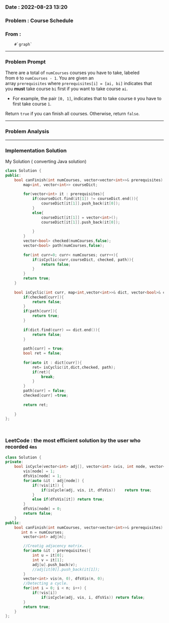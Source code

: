 ### Date :  2022-08-23 13:20

### Problem : Course Schedule 


### From :
		#`graph`
---
### Problem Prompt
There are a total of `numCourses` courses you have to take, labeled from `0` to `numCourses - 1`. You are given an array `prerequisites` where `prerequisites[i] = [ai, bi]` indicates that you **must** take course `bi` first if you want to take course `ai`.

-   For example, the pair `[0, 1]`, indicates that to take course `0` you have to first take course `1`.

Return `true` if you can finish all courses. Otherwise, return `false`.


---
### Problem Analysis
>

---
### Implementation Solution

My Solution ( converting Java solution)
```cpp
class Solution {
public:
    bool canFinish(int numCourses, vector<vector<int>>& prerequisites) {
        map<int, vector<int>> courseDict;
        
        for(vector<int> it : prerequisites){
            if(courseDict.find(it[1]) != courseDict.end()){
                courseDict[it[1]].push_back(it[0]);
            }
            else{
                courseDict[it[1]] = vector<int>();
                courseDict[it[1]].push_back(it[0]);
                
            }
        }
        vector<bool> checked(numCourses,false);
        vector<bool> path(numCourses,false);
        
        for(int curr=0; curr< numCourses; curr++){
            if(isCyclic(curr,courseDict, checked, path)){
                return false;
            }
        }
        return true;
    }
    
    bool isCyclic(int curr, map<int,vector<int>>& dict, vector<bool>& checked, vector<bool>& path ){
        if(checked[curr]){
            return false;
        }
        if(path[curr]){
            return true;
        }
        
        if(dict.find(curr) == dict.end()){
            return false;
        }
        
        path[curr] = true;
        bool ret = false;
        
        for(auto it : dict[curr]){
            ret= isCyclic(it,dict,checked, path);
            if(ret){
                break;
            }
        }
        path[curr] = false;
        checked[curr] =true;
        
        return ret;
        
    }
};




```



### LeetCode : the most efficient solution by the user who recorded `4ms`
```cpp
class Solution {
private:
    bool isCycle(vector<int> adj[], vector<int> &vis, int node, vector<int> &dfsVis) {
        vis[node] = 1;
        dfsVis[node] = 1;
        for(auto &it : adj[node]) {
            if(!vis[it]) {
                if(isCycle(adj, vis, it, dfsVis))    return true;
            }
            else if(dfsVis[it]) return true;
        }
        dfsVis[node] = 0;
        return false;
    }
public:
    bool canFinish(int numCourses, vector<vector<int>>& prerequisites) {
       int n = numCourses;
        vector<int> adj[n];

        //Creatig adjacency matrix.
        for(auto &it : prerequisites){
            int u = it[0];
            int v = it[1];
            adj[u].push_back(v);
            //adj[it[0]].push_back(it[1]);
        }
        vector<int> vis(n, 0), dfsVis(n, 0);
        //Detecting a cycle.
        for(int i = 0; i < n; i++) {
            if(!vis[i])
                if(isCycle(adj, vis, i, dfsVis)) return false;
        }
        return true;
    }
};

```
